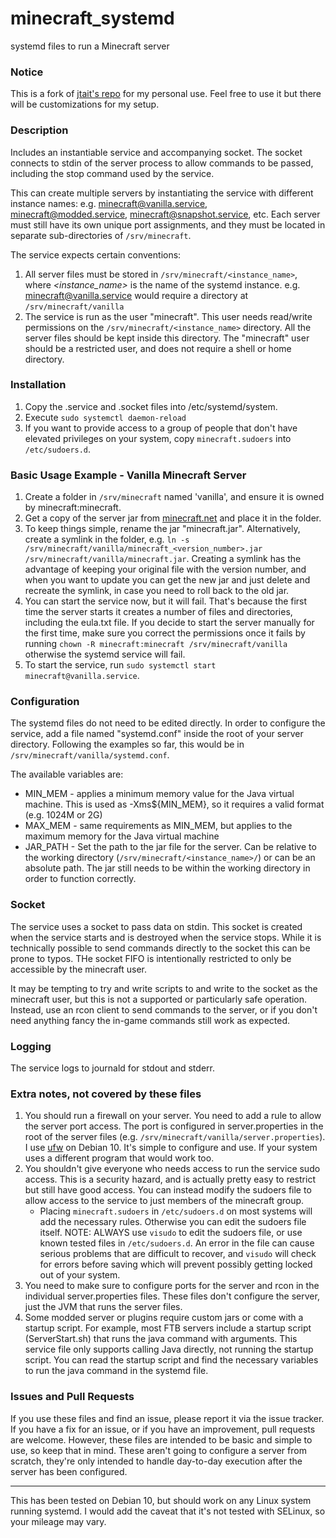 # minecraft_systemd
systemd files to run a Minecraft server

### Notice
This is a fork of [jtait's repo](https://github.com/jtait/minecraft_systemd) for my personal use. Feel free to use it but there will be customizations for my setup.

### Description

Includes an instantiable service and accompanying socket. The socket connects to stdin of the server process to allow commands to be passed, including the stop command used by the service.

This can create multiple servers by instantiating the service with different instance names: e.g. minecraft@vanilla.service, minecraft@modded.service, minecraft@snapshot.service, etc.  Each server must still have its own unique port assignments, and they must be located in separate sub-directories of ```/srv/minecraft```.

The service expects certain conventions:
1. All server files must be stored in ```/srv/minecraft/<instance_name>```, where _<instance_name>_ is the name of the systemd instance.
    e.g. minecraft@vanilla.service would require a directory at ```/srv/minecraft/vanilla```
1. The service is run as the user "minecraft".  This user needs read/write permissions on the ```/srv/minecraft/<instance_name>``` directory.  All the server files should be kept inside this directory. The "minecraft" user should be a restricted user, and does not require a shell or home directory.

### Installation
1. Copy the .service and .socket files into /etc/systemd/system.
1. Execute ```sudo systemctl daemon-reload```
1. If you want to provide access to a group of people that don't have elevated privileges on your system, copy ```minecraft.sudoers``` into ```/etc/sudoers.d```.

### Basic Usage Example - Vanilla Minecraft Server
1. Create a folder in ```/srv/minecraft``` named 'vanilla', and ensure it is owned by minecraft:minecraft.
1. Get a copy of the server jar from [minecraft.net](https:://minecraft.net) and place it in the folder.
1. To keep things simple, rename the jar "minecraft.jar".  Alternatively, create a symlink in the folder, e.g. ```ln -s /srv/minecraft/vanilla/minecraft_<version_number>.jar /srv/minecraft/vanilla/minecraft.jar```.  Creating a symlink has the advantage of keeping your original file with the version number, and when you want to update you can get the new jar and just delete and recreate the symlink, in case you need to roll back to the old jar.
1. You can start the service now, but it will fail. That's because the first time the server starts it creates a number of files and directories, including the eula.txt file.  If you decide to start the server manually for the first time, make sure you correct the permissions once it fails by running ```chown -R minecraft:minecraft /srv/minecraft/vanilla``` otherwise the systemd service will fail.
1. To start the service, run ```sudo systemctl start minecraft@vanilla.service```.

### Configuration

The systemd files do not need to be edited directly.  In order to configure the service, add a file named "systemd.conf" inside the root of your server directory.  Following the examples so far, this would be in ```/srv/minecraft/vanilla/systemd.conf```.

The available variables are:
- MIN_MEM - applies a minimum memory value for the Java virtual machine.  This is used as -Xms${MIN_MEM}, so it requires a valid format (e.g. 1024M or 2G)
- MAX_MEM - same requirements as MIN_MEM, but applies to the maximum memory for the Java virtual machine
- JAR_PATH - Set the path to the jar file for the server.  Can be relative to the working directory (```/srv/minecraft/<instance_name>/```) or can be an absolute path.  The jar still needs to be within the working directory in order to function correctly.

### Socket
The service uses a socket to pass data on stdin.  This socket is created when the service starts and is destroyed when the service stops. While it is technically possible to send commands directly to the socket this can be prone to typos.  THe socket FIFO is intentionally restricted to only be accessible by the minecraft user.

It may be tempting to try and write scripts to and write to the socket as the minecraft user, but this is not a supported or particularly safe operation.  Instead, use an rcon client to send commands to the server, or if you don't need anything fancy the in-game commands still work as expected.

### Logging
The service logs to journald for stdout and stderr.

### Extra notes, not covered by these files
1. You should run a firewall on your server. You need to add a rule to allow the server port access.  The port is configured in server.properties in the root of the server files (e.g. ```/srv/minecraft/vanilla/server.properties```).  I use [ufw](https://launchpad.net/ufw) on Debian 10.  It's simple to configure and use.  If your system uses a different program that would work too.
1. You shouldn't give everyone who needs access to run the service sudo access.  This is a security hazard, and is actually pretty easy to restrict but still have good access.  You can instead modify the sudoers file to allow access to the service to just members of the minecraft group.
    - Placing ```minecraft.sudoers``` in ```/etc/sudoers.d``` on most systems will add the necessary rules.  Otherwise you can edit the sudoers file itself.  NOTE: ALWAYS use ```visudo``` to edit the sudoers file, or use known tested files in ```/etc/sudoers.d```.  An error in the file can cause serious problems that are difficult to recover, and ```visudo``` will check for errors before saving which will prevent possibly getting locked out of your system.
1. You need to make sure to configure ports for the server and rcon in the individual server.properties files.  These files don't configure the server, just the JVM that runs the server files.
1. Some modded server or plugins require custom jars or come with a startup script.  For example, most FTB servers include a startup script (ServerStart.sh) that runs the java command with arguments.  This service file only supports calling Java directly, not running the startup script.  You can read the startup script and find the necessary variables to run the java command in the systemd file.

### Issues and Pull Requests
If you use these files and find an issue, please report it via the issue tracker.
If you have a fix for an issue, or if you have an improvement, pull requests are welcome.  However, these files are intended to be basic and simple to use, so keep that in mind.  These aren't going to configure a server from scratch, they're only intended to handle day-to-day execution after the server has been configured.

---
This has been tested on Debian 10, but should work on any Linux system running systemd.  I would add the caveat that it's not tested with SELinux, so your mileage may vary.
